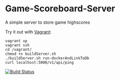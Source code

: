 # Game-Scoreboard-Server
A simple server to store game highscores

Try it out with [Vagrant](https://www.vagrantup.com/):

    vagrant up
    vagrant ssh
    cd /vagrant/
    chmod +x buildServer.sh
    ./buildServer.sh run-dockerAndLinkToDb
    curl localhost:5000/v1/api/ping

[![Build Status](https://travis-ci.org/andmos/Game-Scoreboard-Server.svg?branch=master)](https://travis-ci.org/andmos/Game-Scoreboard-Server)
